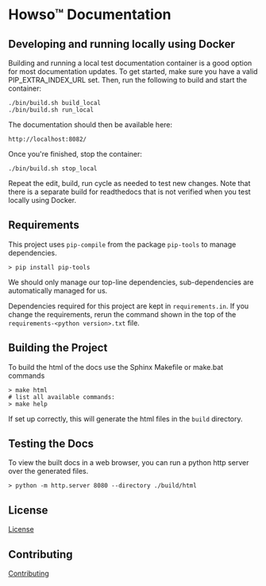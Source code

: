 # Howso&trade; Documentation

## Developing and running locally using Docker

Building and running a local test documentation container is a good
option for most documentation updates. To get started, make sure you have
a valid PIP_EXTRA_INDEX_URL set. Then, run the following to build and start
the container:

    ./bin/build.sh build_local
    ./bin/build.sh run_local

The documentation should then be available here:

    http://localhost:8082/

Once you're finished, stop the container:

    ./bin/build.sh stop_local

Repeat the edit, build, run cycle as needed to test new changes. Note
that there is a separate build for readthedocs that is not verified
when you test locally using Docker.

## Requirements

This project uses `pip-compile` from the package `pip-tools` to manage
dependencies.

    > pip install pip-tools

We should only manage our top-line dependencies, sub-dependencies are
automatically managed for us.

Dependencies required for this project are kept in `requirements.in`. If
you change the requirements, rerun the command shown in the top of
the `requirements-<python version>.txt` file.

## Building the Project

To build the html of the docs use the Sphinx Makefile or make.bat commands

    > make html
    # list all available commands:
    > make help

If set up correctly, this will generate the html files in the `build` directory.

## Testing the Docs

To view the built docs in a web browser, you can run a python http server over the generated files.

    > python -m http.server 8080 --directory ./build/html

## License

[License](LICENSE.txt)

## Contributing

[Contributing](CONTRIBUTING.md)
